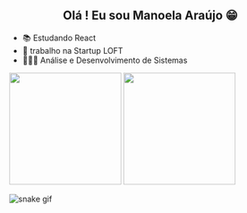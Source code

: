  ### <h2 align="center" > Olá ! Eu sou Manoela Araújo 😁</h2> 

- 📚 Estudando React 
- 🚀 trabalho na Startup  LOFT 
- 👩🏻‍🎓 Análise e Desenvolvimento de Sistemas 

<!--  <div >
    <a href =" https://www.linkedin.com/in/manoela-araujo-2021/"target "_blank"><img src = "https://img.shields.io/badge/LinkedIn-0077B5?style=for-the-badge&logo=linkedin&logoColor=white"></a> -->
  </div>
<!-- //(https://github.com/Manuua/github-readme-stats) -->
<div>
 <a hrfe ="https://github.com/Manuua" > 
   
   <img height="200em" src = "https://github-readme-stats.vercel.app/api?username=Manuua&theme=synthwave&show_icons=true"/>
   <img height="200em" src= "https://github-readme-stats.vercel.app/api/top-langs/?username=Manuua&theme=synthwave&show_icons=true&langs_count=8)](https://github.com/Manuua/github-readme-stats"/>
 
</div> 
  
 
 ![snake gif](https://github.com/Manuua/Manuua/blob/output/github-contribution-grid-snake.svg)

